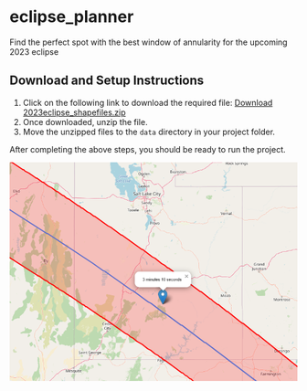 # eclipse_planner
Find the perfect spot with the best window of annularity for the upcoming 2023 eclipse 

## Download and Setup Instructions

1. Click on the following link to download the required file: [Download 2023eclipse_shapefiles.zip](https://svs.gsfc.nasa.gov/vis/a000000/a005000/a005073/2023eclipse_shapefiles.zip)
2. Once downloaded, unzip the file.
3. Move the unzipped files to the `data` directory in your project folder.

After completing the above steps, you should be ready to run the project.


![Map Image](eclipse_plan.png)

